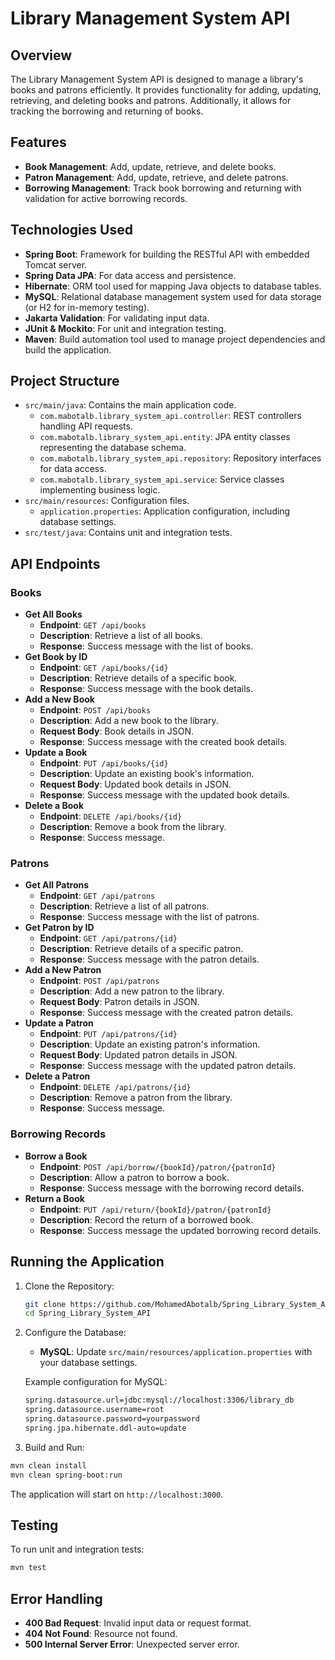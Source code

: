 # Library Management System API

## Overview

The Library Management System API is designed to manage a library's books and patrons efficiently. It provides functionality for adding, updating, retrieving, and deleting books and patrons. Additionally, it allows for tracking the borrowing and returning of books.

## Features

- **Book Management**: Add, update, retrieve, and delete books.
- **Patron Management**: Add, update, retrieve, and delete patrons.
- **Borrowing Management**: Track book borrowing and returning with validation for active borrowing records.

## Technologies Used

- **Spring Boot**: Framework for building the RESTful API with embedded Tomcat server.
- **Spring Data JPA**: For data access and persistence.
- **Hibernate**: ORM tool used for mapping Java objects to database tables.
- **MySQL**: Relational database management system used for data storage (or H2 for in-memory testing).
- **Jakarta Validation**: For validating input data.
- **JUnit & Mockito**: For unit and integration testing.
- **Maven**: Build automation tool used to manage project dependencies and build the application.

## Project Structure

- `src/main/java`: Contains the main application code.
  - `com.mabotalb.library_system_api.controller`: REST controllers handling API requests.
  - `com.mabotalb.library_system_api.entity`: JPA entity classes representing the database schema.
  - `com.mabotalb.library_system_api.repository`: Repository interfaces for data access.
  - `com.mabotalb.library_system_api.service`: Service classes implementing business logic.
- `src/main/resources`: Configuration files.
  - `application.properties`: Application configuration, including database settings.
- `src/test/java`: Contains unit and integration tests.

## API Endpoints

### Books

- **Get All Books**
  - **Endpoint**: `GET /api/books`
  - **Description**: Retrieve a list of all books.
  - **Response**: Success message with the list of books.
- **Get Book by ID**
  - **Endpoint**: `GET /api/books/{id}`
  - **Description**: Retrieve details of a specific book.
  - **Response**: Success message with the book details.
- **Add a New Book**
  - **Endpoint**: `POST /api/books`
  - **Description**: Add a new book to the library.
  - **Request Body**: Book details in JSON.
  - **Response**: Success message with the created book details.
- **Update a Book**
  - **Endpoint**: `PUT /api/books/{id}`
  - **Description**: Update an existing book's information.
  - **Request Body**: Updated book details in JSON.
  - **Response**: Success message with the updated book details.
- **Delete a Book**
  - **Endpoint**: `DELETE /api/books/{id}`
  - **Description**: Remove a book from the library.
  - **Response**: Success message.

### Patrons

- **Get All Patrons**
  - **Endpoint**: `GET /api/patrons`
  - **Description**: Retrieve a list of all patrons.
  - **Response**: Success message with the list of patrons.
- **Get Patron by ID**
  - **Endpoint**: `GET /api/patrons/{id}`
  - **Description**: Retrieve details of a specific patron.
  - **Response**: Success message with the patron details.
- **Add a New Patron**
  - **Endpoint**: `POST /api/patrons`
  - **Description**: Add a new patron to the library.
  - **Request Body**: Patron details in JSON.
  - **Response**: Success message with the created patron details.
- **Update a Patron**
  - **Endpoint**: `PUT /api/patrons/{id}`
  - **Description**: Update an existing patron's information.
  - **Request Body**: Updated patron details in JSON.
  - **Response**: Success message with the updated patron details.
- **Delete a Patron**
  - **Endpoint**: `DELETE /api/patrons/{id}`
  - **Description**: Remove a patron from the library.
  - **Response**: Success message.

### Borrowing Records

- **Borrow a Book**
  - **Endpoint**: `POST /api/borrow/{bookId}/patron/{patronId}`
  - **Description**: Allow a patron to borrow a book.
  - **Response**: Success message with the borrowing record details.
- **Return a Book**
  - **Endpoint**: `PUT /api/return/{bookId}/patron/{patronId}`
  - **Description**: Record the return of a borrowed book.
  - **Response**: Success message the updated borrowing record details.

## Running the Application

1. Clone the Repository:

   ```bash
   git clone https://github.com/MohamedAbotalb/Spring_Library_System_API.git
   cd Spring_Library_System_API
   ```

2. Configure the Database:

   - **MySQL**: Update `src/main/resources/application.properties` with your database settings.

   Example configuration for MySQL:

   ```bash
   spring.datasource.url=jdbc:mysql://localhost:3306/library_db
   spring.datasource.username=root
   spring.datasource.password=yourpassword
   spring.jpa.hibernate.ddl-auto=update
   ```

3. Build and Run:

```bash
mvn clean install
mvn clean spring-boot:run
```

The application will start on `http://localhost:3000`.

## Testing

To run unit and integration tests:

```bash
mvn test
```

## Error Handling

- **400 Bad Request**: Invalid input data or request format.
- **404 Not Found**: Resource not found.
- **500 Internal Server Error**: Unexpected server error.
